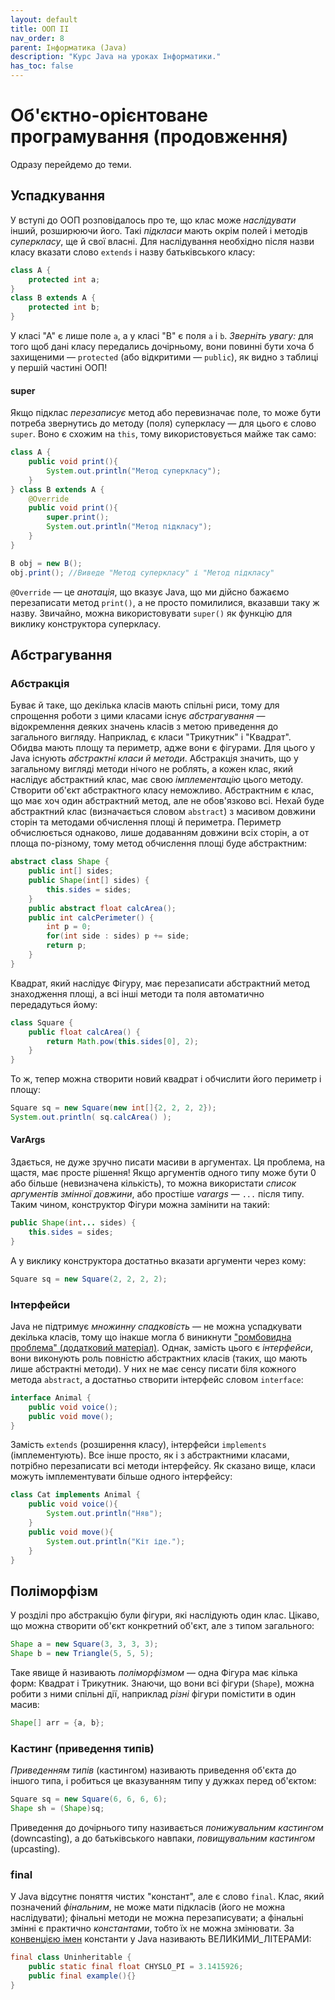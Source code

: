 ```yaml
---
layout: default
title: ООП II
nav_order: 8
parent: Інформатика (Java)
description: "Курс Java на уроках Інформатики."
has_toc: false
---
```


# Об'єктно-орієнтоване програмування (продовження)

Одразу перейдемо до теми.

## Успадкування

У вступі до ООП розповідалось про те, що клас може _наслідувати_ інший, розширюючи його. Такі _підкласи_ мають окрім полей і методів _суперкласу_, ще й свої власні. Для наслідування необхідно після назви класу вказати слово `extends` і назву батьківського класу:

```java
class A {
	protected int a;
}
class B extends A {
	protected int b;
}
```
У класі "А" є лише поле `a`, а у класі "B" є поля `a` і `b`. _Зверніть увагу:_ для того щоб дані класу передались дочірньому, вони повинні бути хоча б захищеними — `protected` (або відкритими — `public`), як видно з таблиці у першій частині ООП!

#### super

Якщо підклас _перезаписує_ метод або перевизначає поле, то може бути потреба звернутись до методу (поля) суперкласу — для цього є слово `super`. Воно є схожим на `this`, тому використовується майже так само:

```java
class A {
	public void print(){
		System.out.println("Метод суперкласу");
	}
} class B extends A {
	@Override
	public void print(){
		super.print();
		System.out.println("Метод підкласу");
	}
}
```
```java
B obj = new B();
obj.print(); //Виведе "Метод суперкласу" і "Метод підкласу"
```
`@Override` — це _анотація_, що вказує Java, що ми дійсно бажаємо перезаписати метод `print()`, а не просто помилилися, вказавши таку ж назву. Звичайно, можна використовувати `super()` як функцію для виклику конструктора суперкласу.

## Абстрагування

### Абстракція

Буває й таке, що декілька класів мають спільні риси, тому для спрощення роботи з цими класами існує _абстрагування_ — відокремлення деяких значень класів з метою приведення до загального вигляду. Наприклад, є класи "Трикутник" і "Квадрат". Обидва мають площу та периметр, адже вони є фігурами. Для цього у Java існують _абстрактні класи й методи_. Абстракція значить, що у загальному вигляді методи нічого не роблять, а кожен клас, який наслідує абстрактний клас, має свою _імплементацію_ цього методу. Створити об'єкт абстрактного класу неможливо. Абстрактним є клас, що має хоч один абстрактний метод, але не обов'язково всі. Нехай буде абстрактний клас (визначається словом `abstract`) з масивом довжини сторін та методами обчислення площі й периметра. Периметр обчислюється однаково, лише додаванням довжини всіх сторін, а от площа по-різному, тому метод обчислення площі буде абстрактним:

```java
abstract class Shape {
	public int[] sides;
	public Shape(int[] sides) {
		this.sides = sides;
	}
	public abstract float calcArea();
	public int calcPerimeter() {
		int p = 0;
		for(int side : sides) p += side;
		return p;
	}
}
```
Квадрат, який наслідує Фігуру, має перезаписати абстрактний метод знаходження площі, а всі інші методи та поля автоматично передадуться йому:

```java
class Square {
	public float calcArea() {
		return Math.pow(this.sides[0], 2);
	}
}
```
То ж, тепер можна створити новий квадрат і обчислити його периметр і площу:

```java
Square sq = new Square(new int[]{2, 2, 2, 2});
System.out.println( sq.calcArea() );
```

#### VarArgs

Здається, не дуже зручно писати масиви в аргументах. Ця проблема, на щастя, має просте рішення! Якщо аргументів одного типу може бути 0 або більше (невизначена кількість), то можна використати _список аргументів змінної довжини_, або простіше _varargs_ — `...` після типу. Таким чином, конструктор Фігури можна замінити на такий:

```java
public Shape(int... sides) {
	this.sides = sides;
}
```
А у виклику конструктора достатньо вказати аргументи через кому:

```java
Square sq = new Square(2, 2, 2, 2);
```

### Інтерфейси

Java не підтримує _множинну спадковість_ — не можна успадкувати декілька класів, тому що інакше могла б виникнути ["ромбовидна проблема" (додатковий матеріал)](https://en.wikipedia.org/wiki/Multiple_inheritance#The_diamond_problem). Однак, замість цього є _інтерфейси_, вони виконують роль повністю абстрактних класів (таких, що мають лише абстрактні методи). У них не має сенсу писати біля кожного метода `abstract`, а достатньо створити інтерфейс словом `interface`:

```java
interface Animal {
	public void voice();
	public void move();
}
```
Замість `extends` (розширення класу), інтерфейси `implements` (імплементують). Все інше просто, як і з абстрактними класами, потрібно перезаписати всі методи інтерфейсу. Як сказано вище, класи можуть імплементувати більше одного інтерфейсу:

```java
class Cat implements Animal {
	public void voice(){
		System.out.println("Няв");
	}
	public void move(){
		System.out.println("Кіт іде.");
	}
}
```

## Поліморфізм

У розділі про абстракцію були фігури, які наслідують один клас. Цікаво, що можна створити об'єкт конкретний об'єкт, але з типом загального:

```java
Shape a = new Square(3, 3, 3, 3);
Shape b = new Triangle(5, 5, 5);
```
Таке явище й називають _поліморфізмом_ — одна Фігура має кілька форм: Квадрат і Трикутник. Знаючи, що вони всі фігури (`Shape`), можна робити з ними спільні дії, наприклад _різні_ фігури помістити в один масив:

```java
Shape[] arr = {a, b};
```

### Кастинг (приведення типів)

_Приведенням типів_ (кастингом) називають приведення об'єкта до іншого типа, і робиться це вказуванням типу у дужках перед об'єктом:

```java
Square sq = new Square(6, 6, 6, 6);
Shape sh = (Shape)sq;
```
Приведення до дочірнього типу називається _понижувальним кастингом_ (downcasting), а до батьківського навпаки, _повищувальним кастингом_ (upcasting).

### final

У Java відсутнє поняття чистих "констант", але є слово `final`. Клас, який позначений _фінальним_, не може мати підкласів (його не можна наслідувати); фінальні методи не можна перезаписувати; а фінальні змінні є практично _константами_, тобто їх не можна змінювати. За [конвенцією імен](https://en.wikipedia.org/wiki/Naming_convention_(programming)) константи у Java називають ВЕЛИКИМИ_ЛІТЕРАМИ:

```java
final class Uninheritable {
	public static final float CHYSLO_PI = 3.1415926;
	public final example(){}
}
```

